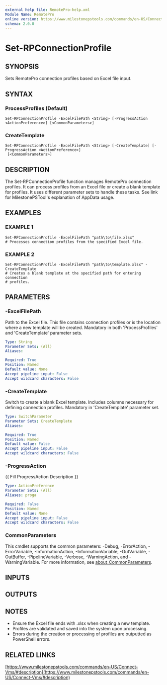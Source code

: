 ```yaml
---
external help file: RemotePro-help.xml
Module Name: RemotePro
online version: https://www.milestonepstools.com/commands/en-US/Connect-Vms/#description
schema: 2.0.0
---
```


# Set-RPConnectionProfile

## SYNOPSIS
Sets RemotePro connection profiles based on Excel file input.

## SYNTAX

### ProcessProfiles (Default)
```
Set-RPConnectionProfile -ExcelFilePath <String> [-ProgressAction <ActionPreference>] [<CommonParameters>]
```

### CreateTemplate
```
Set-RPConnectionProfile -ExcelFilePath <String> [-CreateTemplate] [-ProgressAction <ActionPreference>]
 [<CommonParameters>]
```

## DESCRIPTION
The Set-RPConnectionProfile function manages RemotePro connection profiles.
It can process profiles from an Excel file or create a blank template for
profiles.
It uses different parameter sets to handle these tasks.
See link for MilestonePSTool's explanation of AppData usage.

## EXAMPLES

### EXAMPLE 1
```
Set-RPConnectionProfile -ExcelFilePath "path\to\file.xlsx"
# Processes connection profiles from the specified Excel file.
```

### EXAMPLE 2
```
Set-RPConnectionProfile -ExcelFilePath "path\to\template.xlsx" -CreateTemplate
# Creates a blank template at the specified path for entering connection
# profiles.
```

## PARAMETERS

### -ExcelFilePath
Path to the Excel file.
This file contains connection profiles or is the
location where a new template will be created.
Mandatory in both
'ProcessProfiles' and 'CreateTemplate' parameter sets.

```yaml
Type: String
Parameter Sets: (All)
Aliases:

Required: True
Position: Named
Default value: None
Accept pipeline input: False
Accept wildcard characters: False
```

### -CreateTemplate
Switch to create a blank Excel template.
Includes columns necessary for
defining connection profiles.
Mandatory in 'CreateTemplate' parameter set.

```yaml
Type: SwitchParameter
Parameter Sets: CreateTemplate
Aliases:

Required: True
Position: Named
Default value: False
Accept pipeline input: False
Accept wildcard characters: False
```

### -ProgressAction
{{ Fill ProgressAction Description }}

```yaml
Type: ActionPreference
Parameter Sets: (All)
Aliases: proga

Required: False
Position: Named
Default value: None
Accept pipeline input: False
Accept wildcard characters: False
```

### CommonParameters
This cmdlet supports the common parameters: -Debug, -ErrorAction, -ErrorVariable, -InformationAction, -InformationVariable, -OutVariable, -OutBuffer, -PipelineVariable, -Verbose, -WarningAction, and -WarningVariable. For more information, see [about_CommonParameters](http://go.microsoft.com/fwlink/?LinkID=113216).

## INPUTS

## OUTPUTS

## NOTES
- Ensure the Excel file ends with .xlsx when creating a new template.
- Profiles are validated and saved into the system upon processing.
- Errors during the creation or processing of profiles are outputted as
PowerShell errors.

## RELATED LINKS

[https://www.milestonepstools.com/commands/en-US/Connect-Vms/#description](https://www.milestonepstools.com/commands/en-US/Connect-Vms/#description)

